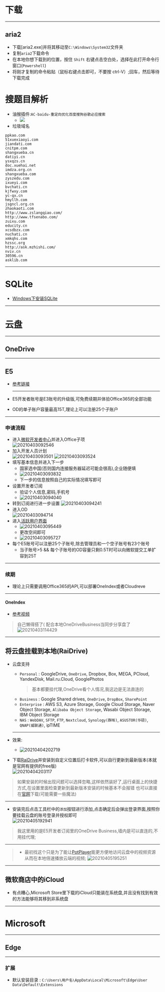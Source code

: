 <!--
 * @Author: your name
 * @Date: 2021-01-22 00:42:58
 * @LastEditTime: 2021-04-07 15:08:42
 * @LastEditors: Please set LastEditors
 * @Description: In User Settings Edit
 * @FilePath: \DailyNotes\DailyLife.md
-->
# 下载

---
## aria2
- 下载[aria2.exe]并将其移动至`C:\Windows\System32`文件夹
- 复制`aria2`下载命令
- 在本地你想下载到的位置，按住 `Shift` 右键点击空白处，选择在此打开命令行窗口(`Powershell`)
- 将刚才复制的命令粘贴（鼠标右键点击即可，不要按 ctrl-V）;回车，然后等待下载完成

# 搜题目解析
- 油猴插件:`AC-baidu-重定向优化百度搜狗谷歌必应搜索`
  - ![](res_-daily-notes/img/DailyLife/拦截域名.png)
- 垃圾域名
```
ppkao.com
51xuexiaoyi.com
jiandati.com
cnitpm.com
shangxueba.cn
datiyi.cn
ysxqzs.cn
doc.xuehai.net
imdza.org.cn
shangxueba.com
zyszedu.com
ixueyi.com
bvchati.cn
kjfwxy.com
yc-qx.cn
hmyllh.com
jsgncl.org.cn
zhaokaoti.com
http://www.zslangqiao.com/
http://www.tfsenabo.com/
zuixu.com
educity.cn
xcsdbzx.com
nuchati.cn
xmkqhs.com
hzssc.org
http://ask.mzhishi.com/
nviv.cn
30596.cn
asklib.com
```

---
# SQLite
- [Windows下安装SQLite](https://blog.csdn.net/jason_cdd/article/details/111302337)


---
# 云盘

---
## OneDrive

---
## E5
- [参考链接](https://www.bilibili.com/video/BV1B7411C7wb)
  
  ---
- E5开发者账号是E3账号的升级版,可免费续期并体验Office365的全部功能
- OD的单子账户容量最高15T,理论上可以注册25个子账户

----
### 申请流程
- 进入[微软开发者中心](https://developer.microsoft.com/zh-cn/)并进入Office子项  
  ![20210403092546](http:cdn.ayusummer233.top/img/20210403092546.png)
- 加入开发人员计划  
  ![20210403093501](http:cdn.ayusummer233.top/img/20210403093501.png)
  ![20210403093524](http:cdn.ayusummer233.top/img/20210403093524.png)
- 填写基本信息并进入下一步  
  - 国家选中国(否则国内连接服务器延迟可能会很高),企业随便填
  - ![20210403093832](http:cdn.ayusummer233.top/img/20210403093832.png)
  - 下一步的信息按照自己的实际情况填写即可
- 设置开发者订阅
  - 验证个人信息,密码,手机号
  - ![20210403094040](http:cdn.ayusummer233.top/img/20210403094040.png)
- 转到订阅进行进一步设置
  ![20210403094241](http:cdn.ayusummer233.top/img/20210403094241.png)
- 进入OD  
  ![20210403094714](http:cdn.ayusummer233.top/img/20210403094714.png)
- 进入[活跃用户界面](https://admin.microsoft.com/Adminportal/Home?source=applauncher#/users)
  - ![20210403095449](http:cdn.ayusummer233.top/img/20210403095449.png)
  - 更改空间即可
  - ![20210403095727](http:cdn.ayusummer233.top/img/20210403095727.png)
- 每个E5账号可以注册25个子账号,除去管理员和一个空子账号有23个账号
  - 当子账号>5 && 每个子账号的OD容量只剩0.5T时可以向微软提交工单扩容到25T 

---
### 续期
- 理论上只需要调用Office365的API,可以部署OneIndex或者Cloudreve

---
#### OneIndex
- [参考视频](https://www.bilibili.com/video/BV1T64y1u7Z5)
> 自己懒得搭了(  配合本地OneDriveBusiness当同步分享盘了  
> ![20210403114429](http:cdn.ayusummer233.top/img/20210403114429.png)


---
## 将云盘挂载到本地(RaiDrive)
- 云盘支持
  - `Personal` : GoogleDrive, `OneDrive`, Dropbox, Box, MEGA, PCloud, YandexDisk, Mail.ru.Cloud, GooglePhotos
    > 基本都要挂代理,OneDrive看个人情况,我这边是无法直连的
  - `Business` : Google Shared drives, `OneDrive`, `DropBox`, `SharePoint`
  - `Enterprise` : AWS S3, Azure Storage, Google Cloud Storage, Naver Object Storage, `Alibaba Object Storage`, Wasabi Object Storage, IBM Object Storage
  - `NAS` : `WebDAV`, `SFTP`, `FTP`, `Nextcloud`, `Synology(群晖)`, `ASUSTOR(华硕)`, `QNAP(威联通)`, ipTIME

  ---
- 效果:
  - ![20210404202719](http:cdn.ayusummer233.top/img/20210404202719.png)
- 下载[RaiDrive](https://ayusummer-my.sharepoint.com/:u:/g/personal/233_ayusummer_onmicrosoft_com/EY5FYay5Go1En2aduguGoIsBErdJ8QCQT_r4BwxspAB7qw?e=VFsSSc)并安装到自定义位置后打卡软件,可以自行更新到最新版本(本就是官网有提供的free版)  
  ![20210404203117](http:cdn.ayusummer233.top/img/20210404203117.png)
> 如果安装的时候出现问题可以选择忽略,这样依然装好了,运行桌面上的快捷方式,在设置里面检查更新到最新版本安装的时候基本不会报错
> 也可以直接在[官网](https://www.raidrive.com/)下载(可能需要一些魔法)

  ---
- 安装完后点击工具栏中的`添加`按钮进行添加,点击确定后会弹出登录界面,按照你要挂载云盘的账号登录并授权即可  
  ![20210405192941](http:cdn.ayusummer233.top/img/20210405192941.png)
> 我这里用的是E5开发者订阅里的OneDrive Business,墙内是可以直连的,不用挂代理;


  ---
> - 最初找这个只是为了能让[PotPlayer](https://ayusummer-my.sharepoint.com/:u:/g/personal/233_ayusummer_onmicrosoft_com/EdWtKYYX0yRMrz5J8JLHEhMBRUPM_9xJu00VVpxWUCc_Uw?e=i8cZt2)能更方便地访问云盘中的视频资源从而在本地倍速播放云端的视频;
> ![20210405195251](http:cdn.ayusummer233.top/img/20210405195251.png)



---
## 微软商店中的iCloud
- 有点糟心,Microsoft Store里下载的iCloud只能装在系统盘,并且没有找到有效的方法能够将其移到非系统盘

---
# Microsoft

---
## Edge

---
### 扩展
- 默认安装目录 : `C:\Users\用户名\AppData\Local\Microsoft\Edge\User Data\Default\Extensions`